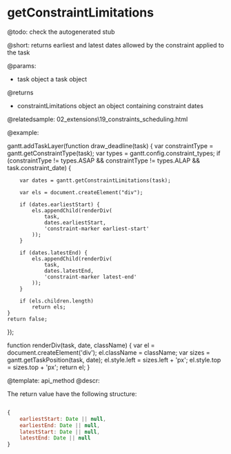 getConstraintLimitations
=============


@todo:
	check the autogenerated stub

@short:
	returns earliest and latest dates allowed by the constraint applied to the task

@params:

- task 	object	a task object

@returns

- constraintLimitations	object	an object containing constraint dates

@relatedsample:
	02_extensions\19_constraints_scheduling.html

@example:

gantt.addTaskLayer(function draw_deadline(task) {
	var constraintType = gantt.getConstraintType(task);
	var types = gantt.config.constraint_types;
	if (constraintType != types.ASAP && 
    		constraintType != types.ALAP && task.constraint_date) {

		var dates = gantt.getConstraintLimitations(task);

		var els = document.createElement("div");

		if (dates.earliestStart) {
			els.appendChild(renderDiv(
            	task, 
                dates.earliestStart, 
                'constraint-marker earliest-start'
            ));
		}

		if (dates.latestEnd) {
			els.appendChild(renderDiv(
            	task, 
                dates.latestEnd, 
                'constraint-marker latest-end'
            ));
		}

		if (els.children.length)
			return els;
	}
	return false;
});

function renderDiv(task, date, className) {
	var el = document.createElement('div');
	el.className = className;
	var sizes = gantt.getTaskPosition(task, date);
	el.style.left = sizes.left + 'px';
	el.style.top = sizes.top + 'px';
	return el;
}


@template:	api_method
@descr:

The return value have the following structure: 

~~~js

{
	earliestStart: Date || null,
	earliestEnd: Date || null,
	latestStart: Date || null,
	latestEnd: Date || null
}

~~~

